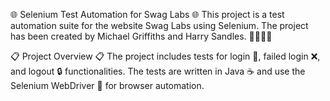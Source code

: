 🌐 Selenium Test Automation for Swag Labs 🌐
This project is a test automation suite for the website Swag Labs using Selenium. The project has been created by Michael Griffiths and Harry Sandles. 🧑‍💻👨‍💻

📋 Project Overview 📋
The project includes tests for login 🔑, failed login ❌, and logout 🔒 functionalities. The tests are written in Java ☕ and use the Selenium WebDriver 🚗 for browser automation.
